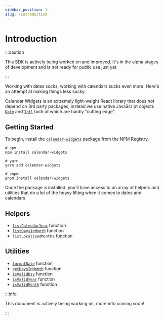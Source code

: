```yaml
---
sidebar_position: 1
slug: /introduction
---
```


# Introduction

:::caution

This SDK is actively being worked on and improved. It's in the alpha stages of development and is not ready for public use just yet.

:::

Working with dates sucks, working with calendars sucks even more. Here's an attempt at making things less sucky. 

Calendar Widgets is an extremely light-weight React library that does not depend on 3rd party packages, instead we use native JavaScript objects [`Date`](https://developer.mozilla.org/en-US/docs/Web/JavaScript/Reference/Global_Objects/Date) and [`Intl`](https://developer.mozilla.org/en-US/docs/Web/JavaScript/Reference/Global_Objects/Intl) both of which are hardly "cutting edge". 

## Getting Started

To begin, install the [`calendar-widgets`](https://www.npmjs.com/package/calendar-widgets) package from the NPM Registry.

```shell
# npm
npm install calendar-widgets

# yarn
yarn add calendar-widgets

# pnpm
pnpm install calendar-widgets
```

Once the package is installed, you'll have access to an array of helpers and utilities that do a lot of the heavy lifting when it comes to dates and calendars. 

## Helpers
- [`listCalendarYear`](helpers/listCalendarYear) function
- [`listDaysInMonth`](helpers/listDaysInMonth) function
- `listLocalizedMonths` function

## Utilities
- [`formatDate`](utilities/formatDate) function
- [`getDaysInMonth`](utilities/getDaysInMonth) function
- [`isValidDay`](utilities/isValidDay) function
- [`isValidYear`](utilities/isValidYear) function
- [`isValidMonth`](utilities/isValidMonth) function


:::info

This document is actively being working on, more info coming soon!

:::
